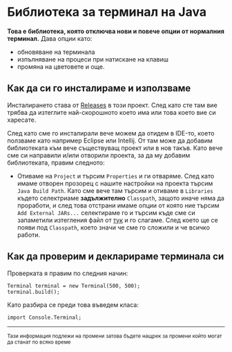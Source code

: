 # Библиотека за терминал на Java
**Това е библиотека, която отключва нови и повече опции от нормалния терминал.**
Дава опции като: 
- обновяване на терминала
- изпълняване на процеси при натискане на клавиш
- промяна на цветовете
и още.

## Как да си го инсталираме и използваме
Инсталирането става от [Releases](https://github.com/TMG8047KG/Terminal-Lib/releases) в този проект.
След като сте там вие трябва да изтеглите най-скорошното което има или това което вие си харесате.

След като сме го инсталирали вече можем да отидем в IDE-то, което ползваме като например Eclipse или Intellij.
От там може да добавим библиотеката към вече съществуващ проект или в нов такъв. Като вече сме си направили и/или отворили проекта,
за да му добавим библиотеката, правим следното:
- Отиваме на `Project` и търсим `Properties` и ги отваряме. След като имаме отворен прозорец с нашите настройки на проекта търсим `Java Build Path`. 
Като сме вече там търсим и отиваме в `Libraries` където селектриаме **задължително** `Classpath`, защото иначе няма да проработи, и след това отстрани имаме опции от която
ние търсим `Add External JARs...` селектираме го и търсим къде сме си запаметили изтегления файл от [тук](https://github.com/TMG8047KG/Terminal-Lib/releases) и го слагаме.
След което ще се появи под `Classpath`, което значи че сме го сложили и че всичко работи.

## Как да проверим и декларираме терминала си
Проверката я правим по следния начин:
```
Terminal terminal = new Terminal(500, 500);
terminal.build();
```
Като разбира се преди това въведем класа:
```
import Console.Terminal;
```

---
<sub>Тази информация подлежи на промени затова бъдете нащрек за промени който могат да станат по всяко време</sub>

